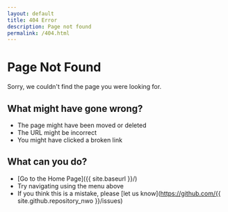```yaml
---
layout: default
title: 404 Error
description: Page not found
permalink: /404.html
---
```


# Page Not Found

Sorry, we couldn't find the page you were looking for.

## What might have gone wrong?

- The page might have been moved or deleted
- The URL might be incorrect
- You might have clicked a broken link

## What can you do?

- [Go to the Home Page]({{ site.baseurl }}/)
- Try navigating using the menu above
- If you think this is a mistake, please [let us know](https://github.com/{{ site.github.repository_nwo }}/issues)
